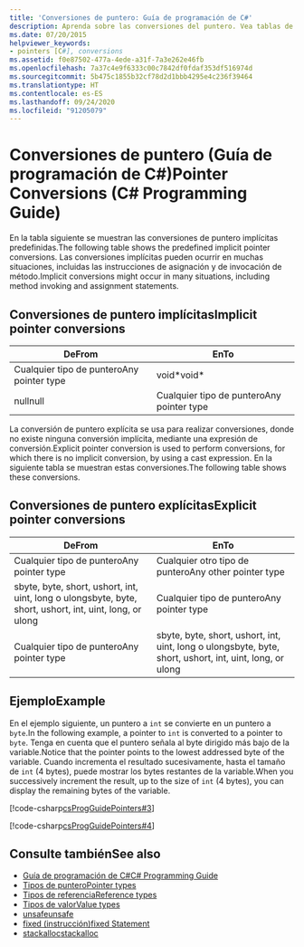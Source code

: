 ```yaml
---
title: 'Conversiones de puntero: Guía de programación de C#'
description: Aprenda sobre las conversiones del puntero. Vea tablas de conversiones de puntero implícitas y explícitas y ejemplos de código, y examine los recursos adicionales disponibles.
ms.date: 07/20/2015
helpviewer_keywords:
- pointers [C#], conversions
ms.assetid: f0e87502-477a-4ede-a31f-7a3e262e46fb
ms.openlocfilehash: 7a37c4e9f6333c00c7842df0fdaf353df516974d
ms.sourcegitcommit: 5b475c1855b32cf78d2d1bbb4295e4c236f39464
ms.translationtype: HT
ms.contentlocale: es-ES
ms.lasthandoff: 09/24/2020
ms.locfileid: "91205079"
---
```

# <a name="pointer-conversions-c-programming-guide"></a><span data-ttu-id="860c5-104">Conversiones de puntero (Guía de programación de C#)</span><span class="sxs-lookup"><span data-stu-id="860c5-104">Pointer Conversions (C# Programming Guide)</span></span>

<span data-ttu-id="860c5-105">En la tabla siguiente se muestran las conversiones de puntero implícitas predefinidas.</span><span class="sxs-lookup"><span data-stu-id="860c5-105">The following table shows the predefined implicit pointer conversions.</span></span> <span data-ttu-id="860c5-106">Las conversiones implícitas pueden ocurrir en muchas situaciones, incluidas las instrucciones de asignación y de invocación de método.</span><span class="sxs-lookup"><span data-stu-id="860c5-106">Implicit conversions might occur in many situations, including method invoking and assignment statements.</span></span>  
  
## <a name="implicit-pointer-conversions"></a><span data-ttu-id="860c5-107">Conversiones de puntero implícitas</span><span class="sxs-lookup"><span data-stu-id="860c5-107">Implicit pointer conversions</span></span>  
  
|<span data-ttu-id="860c5-108">De</span><span class="sxs-lookup"><span data-stu-id="860c5-108">From</span></span>|<span data-ttu-id="860c5-109">En</span><span class="sxs-lookup"><span data-stu-id="860c5-109">To</span></span>|  
|----------|--------|  
|<span data-ttu-id="860c5-110">Cualquier tipo de puntero</span><span class="sxs-lookup"><span data-stu-id="860c5-110">Any pointer type</span></span>|<span data-ttu-id="860c5-111">void\*</span><span class="sxs-lookup"><span data-stu-id="860c5-111">void\*</span></span>|  
|<span data-ttu-id="860c5-112">null</span><span class="sxs-lookup"><span data-stu-id="860c5-112">null</span></span>|<span data-ttu-id="860c5-113">Cualquier tipo de puntero</span><span class="sxs-lookup"><span data-stu-id="860c5-113">Any pointer type</span></span>|  
  
 <span data-ttu-id="860c5-114">La conversión de puntero explícita se usa para realizar conversiones, donde no existe ninguna conversión implícita, mediante una expresión de conversión.</span><span class="sxs-lookup"><span data-stu-id="860c5-114">Explicit pointer conversion is used to perform conversions, for which there is no implicit conversion, by using a cast expression.</span></span> <span data-ttu-id="860c5-115">En la siguiente tabla se muestran estas conversiones.</span><span class="sxs-lookup"><span data-stu-id="860c5-115">The following table shows these conversions.</span></span>  
  
## <a name="explicit-pointer-conversions"></a><span data-ttu-id="860c5-116">Conversiones de puntero explícitas</span><span class="sxs-lookup"><span data-stu-id="860c5-116">Explicit pointer conversions</span></span>  
  
|<span data-ttu-id="860c5-117">De</span><span class="sxs-lookup"><span data-stu-id="860c5-117">From</span></span>|<span data-ttu-id="860c5-118">En</span><span class="sxs-lookup"><span data-stu-id="860c5-118">To</span></span>|  
|----------|--------|  
|<span data-ttu-id="860c5-119">Cualquier tipo de puntero</span><span class="sxs-lookup"><span data-stu-id="860c5-119">Any pointer type</span></span>|<span data-ttu-id="860c5-120">Cualquier otro tipo de puntero</span><span class="sxs-lookup"><span data-stu-id="860c5-120">Any other pointer type</span></span>|  
|<span data-ttu-id="860c5-121">sbyte, byte, short, ushort, int, uint, long o ulong</span><span class="sxs-lookup"><span data-stu-id="860c5-121">sbyte, byte, short, ushort, int, uint, long, or ulong</span></span>|<span data-ttu-id="860c5-122">Cualquier tipo de puntero</span><span class="sxs-lookup"><span data-stu-id="860c5-122">Any pointer type</span></span>|  
|<span data-ttu-id="860c5-123">Cualquier tipo de puntero</span><span class="sxs-lookup"><span data-stu-id="860c5-123">Any pointer type</span></span>|<span data-ttu-id="860c5-124">sbyte, byte, short, ushort, int, uint, long o ulong</span><span class="sxs-lookup"><span data-stu-id="860c5-124">sbyte, byte, short, ushort, int, uint, long, or ulong</span></span>|  
  
## <a name="example"></a><span data-ttu-id="860c5-125">Ejemplo</span><span class="sxs-lookup"><span data-stu-id="860c5-125">Example</span></span>  

 <span data-ttu-id="860c5-126">En el ejemplo siguiente, un puntero a `int` se convierte en un puntero a `byte`.</span><span class="sxs-lookup"><span data-stu-id="860c5-126">In the following example, a pointer to `int` is converted to a pointer to `byte`.</span></span> <span data-ttu-id="860c5-127">Tenga en cuenta que el puntero señala al byte dirigido más bajo de la variable.</span><span class="sxs-lookup"><span data-stu-id="860c5-127">Notice that the pointer points to the lowest addressed byte of the variable.</span></span> <span data-ttu-id="860c5-128">Cuando incrementa el resultado sucesivamente, hasta el tamaño de `int` (4 bytes), puede mostrar los bytes restantes de la variable.</span><span class="sxs-lookup"><span data-stu-id="860c5-128">When you successively increment the result, up to the size of `int` (4 bytes), you can display the remaining bytes of the variable.</span></span>  
  
 [!code-csharp[csProgGuidePointers#3](~/samples/snippets/csharp/VS_Snippets_VBCSharp/csProgGuidePointers/CS/Pointers2.cs#3)]  
  
 [!code-csharp[csProgGuidePointers#4](~/samples/snippets/csharp/VS_Snippets_VBCSharp/csProgGuidePointers/CS/Pointers.cs#4)]  
  
## <a name="see-also"></a><span data-ttu-id="860c5-129">Consulte también</span><span class="sxs-lookup"><span data-stu-id="860c5-129">See also</span></span>

- [<span data-ttu-id="860c5-130">Guía de programación de C#</span><span class="sxs-lookup"><span data-stu-id="860c5-130">C# Programming Guide</span></span>](../index.md)
- [<span data-ttu-id="860c5-131">Tipos de puntero</span><span class="sxs-lookup"><span data-stu-id="860c5-131">Pointer types</span></span>](pointer-types.md)
- [<span data-ttu-id="860c5-132">Tipos de referencia</span><span class="sxs-lookup"><span data-stu-id="860c5-132">Reference types</span></span>](../../language-reference/keywords/reference-types.md)
- [<span data-ttu-id="860c5-133">Tipos de valor</span><span class="sxs-lookup"><span data-stu-id="860c5-133">Value types</span></span>](../../language-reference/builtin-types/value-types.md)
- [<span data-ttu-id="860c5-134">unsafe</span><span class="sxs-lookup"><span data-stu-id="860c5-134">unsafe</span></span>](../../language-reference/keywords/unsafe.md)
- [<span data-ttu-id="860c5-135">fixed (instrucción)</span><span class="sxs-lookup"><span data-stu-id="860c5-135">fixed Statement</span></span>](../../language-reference/keywords/fixed-statement.md)
- [<span data-ttu-id="860c5-136">stackalloc</span><span class="sxs-lookup"><span data-stu-id="860c5-136">stackalloc</span></span>](../../language-reference/operators/stackalloc.md)
